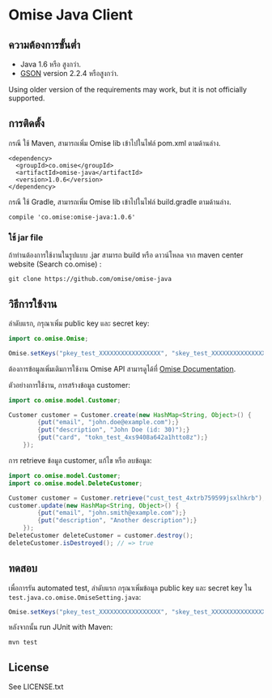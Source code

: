 # Omise Java Client

## ความต้องการขั้นต่ำ

* Java 1.6 หรือ สูงกว่า.
* [GSON](https://code.google.com/p/google-gson/) version 2.2.4 หรือสูงกว่า.

Using older version of the requirements may work, but it is not officially supported.

## การติดตั้ง

กรณี ใช้ Maven, สามารถเพิ่ม Omise lib เข้าไปในไฟล์ pom.xml ตามด้านล่าง.

```
<dependency>
  <groupId>co.omise</groupId>
  <artifactId>omise-java</artifactId>
  <version>1.0.6</version>
</dependency>
```

กรณี ใช้ Gradle, สามารถเพิ่ม Omise lib เข้าไปในไฟล์ build.gradle ตามด้านล่าง.

```
compile 'co.omise:omise-java:1.0.6'
```

### ใช้ jar file

ถ้าท่านต้องการใช้งานในรูปแบบ .jar สามารถ build หรือ ดาวน์โหลด จาก maven center website (Search co.omise) :

```
git clone https://github.com/omise/omise-java
```

## วิธีการใช้งาน

ลำดับแรก, กรุณาเพิ่ม public key และ secret key:

```java
import co.omise.Omise;

Omise.setKeys("pkey_test_XXXXXXXXXXXXXXXXX", "skey_test_XXXXXXXXXXXXXXXXX");
```

ต้องการข้อมูลเพิ่มเติมการใช้งาน Omise API สามารดูได้ที่ [Omise Documentation](https://docs.omise.co/). 

ตัวอย่างการใช้งาน, การสร้างข้อมูล customer:

```java
import co.omise.model.Customer;

Customer customer = Customer.create(new HashMap<String, Object>() {
        {put("email", "john.doe@example.com");}
        {put("description", "John Doe (id: 30)");}
        {put("card", "tokn_test_4xs9408a642a1htto8z");}
    });
```

การ retrieve ข้อมูล customer, แก้ไข หรือ ลบข้อมูล:

```java
import co.omise.model.Customer;
import co.omise.model.DeleteCustomer;

Customer customer = Customer.retrieve("cust_test_4xtrb759599jsxlhkrb");
customer.update(new HashMap<String, Object>() {
        {put("email", "john.smith@example.com");}
        {put("description", "Another description");}
    });
DeleteCustomer deleteCustomer = customer.destroy();
deleteCustomer.isDestroyed(); // => true
```

## ทดสอบ

เพื่อการรัน automated test, ลำดับแรก กรุณาเพิ่มข้อมูล public key และ secret key ใน `test.java.co.omise.OmiseSetting.java`:

```java
Omise.setKeys("pkey_test_XXXXXXXXXXXXXXXXX", "skey_test_XXXXXXXXXXXXXXXXX");
```

หลังจากนั้น run JUnit with Maven:

```
mvn test
```

## License

See LICENSE.txt
